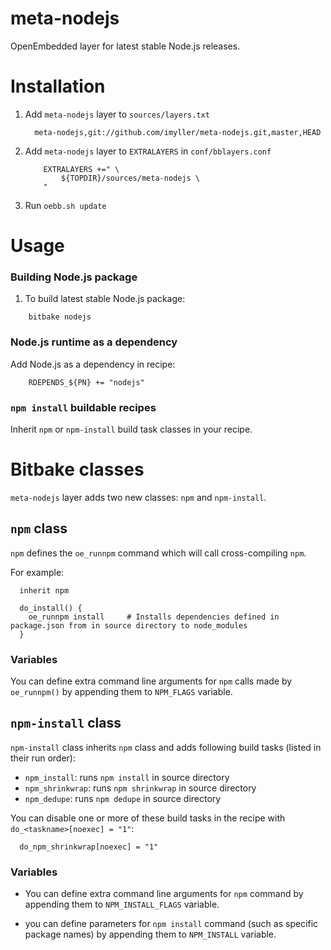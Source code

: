 meta-nodejs
===========

OpenEmbedded layer for latest stable Node.js releases.

Installation
============

1. Add `meta-nodejs` layer to `sources/layers.txt`

    ```
      meta-nodejs,git://github.com/imyller/meta-nodejs.git,master,HEAD
    ```
    
2. Add `meta-nodejs` layer to `EXTRALAYERS` in `conf/bblayers.conf`

    ```
        EXTRALAYERS +=" \
            ${TOPDIR}/sources/meta-nodejs \
        "
    ```
  
3. Run `oebb.sh update`

Usage
=====

### Building Node.js package

1. To build latest stable Node.js package:

```
    bitbake nodejs
```

### Node.js runtime as a dependency

Add Node.js as a dependency in recipe:

```
    RDEPENDS_${PN} += "nodejs"
```

### `npm install` buildable recipes

Inherit `npm` or `npm-install` build task classes in your recipe.

Bitbake classes 
===============

`meta-nodejs` layer adds two new classes: `npm` and `npm-install`.

## `npm` class

`npm` defines the `oe_runnpm` command which will call cross-compiling `npm`.

For example:

```
  inherit npm
      
  do_install() {
    oe_runnpm install     # Installs dependencies defined in package.json from in source directory to node_modules
  }
```

### Variables
      
You can define extra command line arguments for `npm` calls made by `oe_runnpm()` by appending them to `NPM_FLAGS` variable.
      
## `npm-install` class

`npm-install` class inherits `npm` class and adds following build tasks (listed in their run order):

  * `npm_install`: runs `npm install` in source directory
  * `npm_shrinkwrap`: runs `npm shrinkwrap` in source directory
  * `npm_dedupe`: runs `npm dedupe` in source directory

You can disable one or more of these build tasks in the recipe with `do_<taskname>[noexec] = "1"`:

```
  do_npm_shrinkwrap[noexec] = "1"
```

### Variables

* You can define extra command line arguments for `npm` command by appending them to `NPM_INSTALL_FLAGS` variable.

* you can define parameters for `npm install` command (such as specific package names) by appending them to `NPM_INSTALL` variable.

